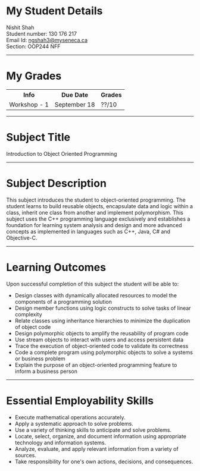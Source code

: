 # My Student Details
Nishit Shah<br>
Student number: 130 176 217<br>
Email Id: ngshah3@myseneca.ca<br>
Section: OOP244 NFF

<hr>

# My Grades
<table>
  <tr>
    <th>Info</th>
    <th>Due Date</th>
    <th>Grades</th>
  </tr>
  <tr>
    <td>Workshop - 1</td>
    <td>September 18</td>
    <td>??/10</td>
  </tr>
</table>

<hr>

# Subject Title

Introduction to Object Oriented Programming

<hr>

# Subject Description

This subject introduces the student to object-oriented programming. The student learns to build reusable objects, encapsulate data and logic within a class, inherit one class from another and implement polymorphism.  This subject uses the C++ programming language exclusively and establishes a foundation for learning system analysis and design and more advanced concepts as implemented in languages such as C++, Java, C# and Objective-C.

<hr>

# Learning Outcomes

Upon successful completion of this subject the student will be able to:
<ul>
<li>Design classes with dynamically allocated resources to model the components of a programming solution
</li>
<li>Design member functions using logic constructs to solve tasks of linear complexity
</li>
<li>Relate classes using inheritance hierarchies to minimize the duplication of object code
</li>
<li>Design polymorphic objects to amplify the reusability of program code
</li>
<li>Use stream objects to interact with users and access persistent data
</li>
<li>Trace the execution of object-oriented code to validate its correctness
</li>
<li>Code a complete program using polymorphic objects to solve a systems or business problem
</li>
<li>Explain the purpose of an object-oriented programming feature to inform a business person
</li>
</ul>

<hr>

# Essential Employability Skills

<ul>
   <li>Execute mathematical operations accurately.</li>
   <li>Apply a systematic approach to solve problems.</li>
   <li>Use a variety of thinking skills to anticipate and solve problems.</li>
   <li>Locate, select, organize, and document information using appropriate technology and information systems.</li>
   <li>Analyze, evaluate, and apply relevant information from a variety of sources.</li>
   <li>Take responsibility for one's own actions, decisions, and consequences.</li>
   </ul>

